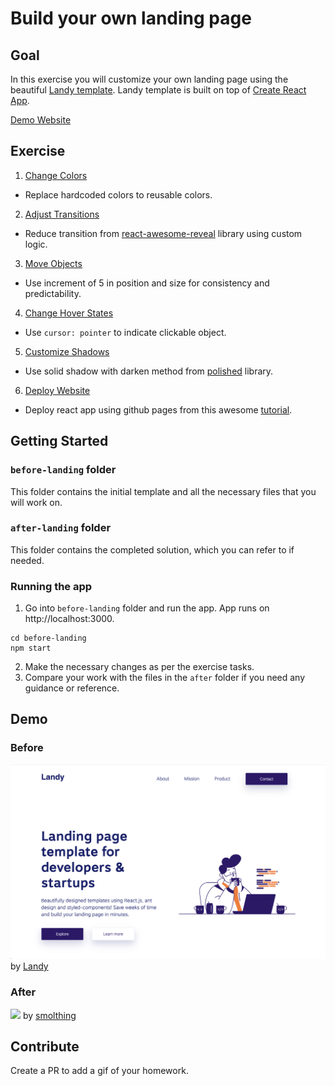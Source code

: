 # Build your own landing page

## Goal
In this exercise you will customize your own landing page using the beautiful [Landy template](https://github.com/issaafalkattan/react-landing-page-template-2021). Landy template is built on top of [Create React App](https://create-react-app.dev/).

[Demo Website](https://smolthing.github.io/landing-page-landy/)

## Exercise
1. [Change Colors](https://github.com/smolthing/landing-page-landy/commit/8dee3f7bb0b5fe8b7b7d3ea6715ee6d24bf1ba8a)
 - Replace hardcoded colors to reusable colors.
2. [Adjust Transitions](https://github.com/smolthing/landing-page-landy/commit/adf430015e4110db7bd1881c62fd4853ae9dbc18)
 - Reduce transition from [react-awesome-reveal](https://react-awesome-reveal.morello.dev/) library using custom logic.
3. [Move Objects](https://github.com/smolthing/landing-page-landy/commit/859ec5c9bc6ec9cc8cf1ae2c6ce89440c311c19d)
 - Use increment of 5 in position and size for consistency and predictability.
4. [Change Hover States](https://github.com/smolthing/landing-page-landy/commit/6db799f8a4e08b5c53ea2b91fe678f5101dcea5f)
 - Use `cursor: pointer` to indicate clickable object.
5. [Customize Shadows](https://github.com/smolthing/landing-page-landy/commit/d44142a3129bc1d96c769e4ffbf1c78c21b97ff4)
 - Use solid shadow with darken method from [polished](https://polished.js.org/docs/) library.
6. [Deploy Website](https://github.com/smolthing/landing-page-landy/commit/d340c2dde8bde93677603433168bed2de62b8433)
 - Deploy react app using github pages from this awesome [tutorial](https://github.com/gitname/react-gh-pages).

## Getting Started
### `before-landing` folder
This folder contains the initial template and all the necessary files that you will work on.

### `after-landing` folder
This folder contains the completed solution, which you can refer to if needed.

### Running the app
1. Go into `before-landing` folder and run the app. App runs on http://localhost:3000.
```
cd before-landing
npm start
```
2. Make the necessary changes as per the exercise tasks.
3. Compare your work with the files in the `after` folder if you need any guidance or reference.

## Demo
### Before
![](./images/landy.png)
by [Landy](https://landy-web.netlify.app/)
### After
![](./images/after-landy.gif)
by [smolthing](https://smolthing.github.io/landing-page-landy)

## Contribute
Create a PR to add a gif of your homework.
